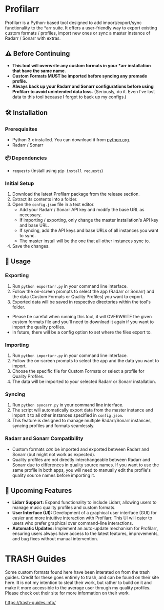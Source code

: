 # Profilarr

Profilarr is a Python-based tool designed to add import/export/sync functionality to the \*arr suite. It offers a user-friendly way to export existing custom formats / profiles, import new ones or sync a master instance of Radarr / Sonarr with extras.

## ⚠️ Before Continuing

- **This tool will overwrite any custom formats in your \*arr installation that have the same name.**
- **Custom Formats MUST be imported before syncing any premade profile.**
- **Always back up your Radarr and Sonarr configurations before using Profilarr to avoid unintended data loss.** (Seriously, do it. Even I've lost data to this tool because I forgot to back up my configs.)

## 🛠️ Installation

### Prerequisites

- Python 3.x installed. You can download it from [python.org](https://www.python.org/downloads/).
- Radarr / Sonarr

### 📦 Dependencies

- `requests` (Install using `pip install requests`)

### Initial Setup

1. Download the latest Profilarr package from the release section.
2. Extract its contents into a folder.
3. Open the `config.json` file in a text editor.
   - Add your Radarr / Sonarr API key and modify the base URL as necessary.
   - If importing / exporting, only change the master installation's API key and base URL.
   - If syncing, add the API keys and base URLs of all instances you want to sync.
   - The master install will be the one that all other instances sync to.
4. Save the changes.

## 🚀 Usage

### Exporting

1. Run `python exportarr.py` in your command line interface.
2. Follow the on-screen prompts to select the app (Radarr or Sonarr) and the data (Custom Formats or Quality Profiles) you want to export.
3. Exported data will be saved in respective directories within the tool's folder.
- Please be careful when running this tool, it will OVERWRITE the given custom formats file and you'll need to download it again if you want to import the quality profiles.
- In future, there will be a config option to set where the files export to.

### Importing

1. Run `python importarr.py` in your command line interface.
2. Follow the on-screen prompts to select the app and the data you want to import.
3. Choose the specific file for Custom Formats or select a profile for Quality Profiles.
4. The data will be imported to your selected Radarr or Sonarr installation.

### Syncing

1. Run `python syncarr.py` in your command line interface.
2. The script will automatically export data from the master instance and import it to all other instances specified in `config.json`.
3. This feature is designed to manage multiple Radarr/Sonarr instances, syncing profiles and formats seamlessly.

### Radarr and Sonarr Compatibility

- Custom formats _can_ be imported and exported between Radarr and Sonarr (but might not work as expected).
- Quality profiles are not directly interchangeable between Radarr and Sonarr due to differences in quality source names. If you want to use the same profile in both apps, you will need to manually edit the profile's quality source names before importing it.

## 🌟 Upcoming Features

- **Lidarr Support:** Expand functionality to include Lidarr, allowing users to manage music quality profiles and custom formats.
- **User Interface (UI):** Development of a graphical user interface (GUI) for easier and more intuitive interaction with Profilarr. This UI will cater to users who prefer graphical over command-line interactions.
- **Automatic Updates:** Implement an auto-update mechanism for Profilarr, ensuring users always have access to the latest features, improvements, and bug fixes without manual intervention.

# TRASH Guides

Some custom formats found here have been interated on from the trash guides. Credit for these goes entirely to trash, and can be found on their site here. It is not my intention to steal their work, but rather to build on it and make it more accessible to the average user through my quality profiles. Please check out their site for more information on their work.

https://trash-guides.info/
